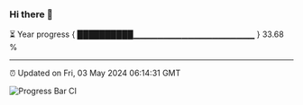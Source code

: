### Hi there 👋

⏳ Year progress { ██████████▁▁▁▁▁▁▁▁▁▁▁▁▁▁▁▁▁▁▁▁ } 33.68 %

---

⏰ Updated on Fri, 03 May 2024 06:14:31 GMT

![Progress Bar CI](https://github.com/liununu/liununu/workflows/Progress%20Bar%20CI/badge.svg)
